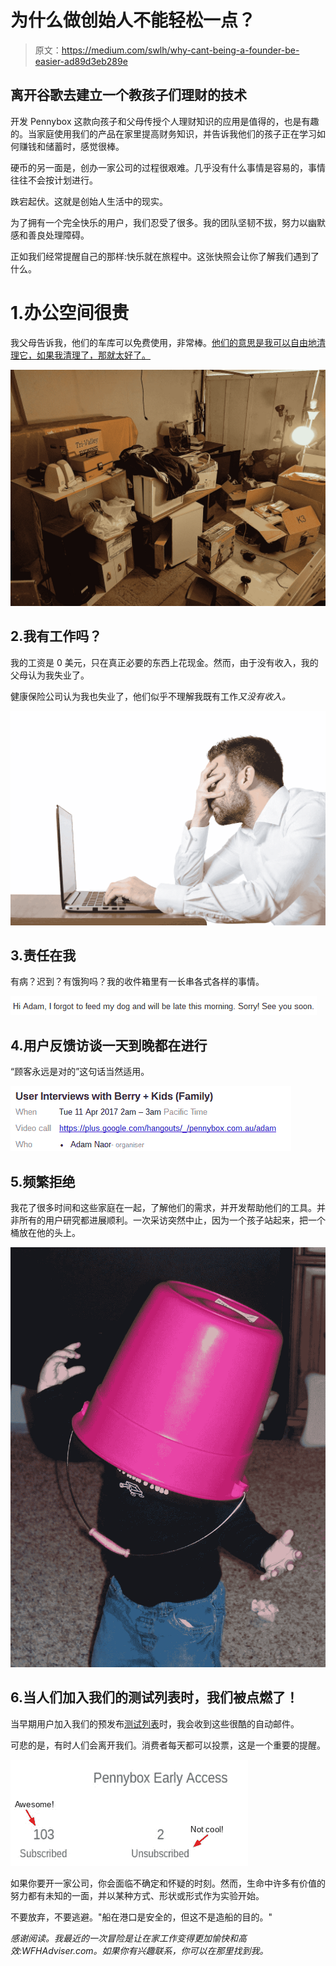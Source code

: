 # 为什么做创始人不能轻松一点？

> 原文：<https://medium.com/swlh/why-cant-being-a-founder-be-easier-ad89d3eb289e>

## 离开谷歌去建立一个教孩子们理财的技术

开发 Pennybox 这款向孩子和父母传授个人理财知识的应用是值得的，也是有趣的。当家庭使用我们的产品在家里提高财务知识，并告诉我他们的孩子正在学习如何赚钱和储蓄时，感觉很棒。

硬币的另一面是，创办一家公司的过程很艰难。几乎没有什么事情是容易的，事情往往不会按计划进行。

跌宕起伏。这就是创始人生活中的现实。

为了拥有一个完全快乐的用户，我们忍受了很多。我的团队坚韧不拔，努力以幽默感和善良处理障碍。

正如我们经常提醒自己的那样:快乐就在旅程中。这张快照会让你了解我们遇到了什么。

# 1.办公空间很贵

我父母告诉我，他们的车库可以免费使用，非常棒。[他们的意思是我可以自由地清理它，如果我清理了，那就太好了。](https://wfhadviser.com/work-from-home-office-setup/)

![](img/0513e3bbbf6c5b8f6f4af7ae397d586a.png)

## 2.我有工作吗？

我的工资是 0 美元，只在真正必要的东西上花现金。然而，由于没有收入，我的父母认为我失业了。

健康保险公司认为我也失业了，他们似乎不理解我既有工作*又没有收入。*

![](img/33af727e104f3db081ac9ccc7ee59070.png)

## 3.责任在我

有病？迟到？有饿狗吗？我的收件箱里有一长串各式各样的事情。

![](img/ab5ec27fbf1745c2590863d2f6883c00.png)

## 4.用户反馈访谈一天到晚都在进行

“顾客永远是对的”这句话当然适用。

![](img/ed24dbcc63c10f6ed9d4b938b5ef9df1.png)

## 5.频繁拒绝

我花了很多时间和这些家庭在一起，了解他们的需求，并开发帮助他们的工具。并非所有的用户研究都进展顺利。一次采访突然中止，因为一个孩子站起来，把一个桶放在他的头上。

![](img/d41c88a33729830a10592d437f478774.png)

## 6.当人们加入我们的测试列表时，我们被点燃了！

当早期用户加入我们的预发布[测试列表](http://goo.gl/tDwfxB)时，我会收到这些很酷的自动邮件。

可悲的是，有时人们会离开我们。消费者每天都可以投票，这是一个重要的提醒。

![](img/8ef67ab16576338519f18c0e6f99ffd9.png)

如果你要开一家公司，你会面临不确定和怀疑的时刻。然而，生命中许多有价值的努力都有未知的一面，并以某种方式、形状或形式作为实验开始。

不要放弃，不要逃避。"船在港口是安全的，但这不是造船的目的。"

*感谢阅读。我最近的一次冒险是让在家工作变得更加愉快和高效:WFHAdviser.com。如果你有兴趣联系，你可以在那里找到我。*